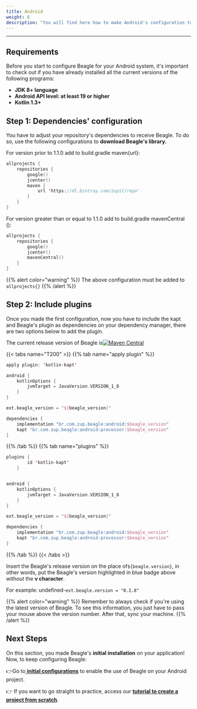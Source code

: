 ```yaml
---
title: Android
weight: 6
description: "You will find here how to make Android's configuration to install Beagle."
---
```


---

## Requirements

Before you start to configure Beagle for your Android system, it's important to check out if you have already installed all the current versions of the following programs:

- **JDK 8+ language**
- **Android API level: at least 19 or higher**
- **Kotlin 1.3+**

## **Step 1: Dependencies' configuration**

You have to adjust your repository's dependencies to receive Beagle. To do so, use the following configurations to **download Beagle's library.**

For version prior to 1.1.0 add to build.gradle maven{url}:

```kotlin
allprojects {
    repositories {
        google()
        jcenter()
        maven {
            url 'https://dl.bintray.com/zupit/repo'
        }
    }
}
```

For version greater than or equal to 1.1.0 add to build.gradle mavenCentral ():

```kotlin
allprojects {
    repositories {
        google()
        jcenter()
        mavenCentral()
    }
}
```

{{% alert color="warning" %}}
The above configuration must be added to `allprojects{}`
{{% /alert %}}

## **Step 2: Include plugins**

Once you made the first configuration, now you have to include the kapt and Beagle's plugin as dependencies on your dependency manager, there are two options below to add the plugin.

The current release version of Beagle is[![Maven Central](https://img.shields.io/maven-central/v/br.com.zup.beagle/android)](https://mvnrepository.com/artifact/br.com.zup.beagle/android)

{{< tabs name="T200" >}}
{{% tab name="apply plugin" %}}

```kotlin
apply plugin: 'kotlin-kapt'

android {
    kotlinOptions {
        jvmTarget = JavaVersion.VERSION_1_8
    }
}

ext.beagle_version = "${beagle_version}"

dependencies {
    implementation "br.com.zup.beagle:android:$beagle_version"
    kapt "br.com.zup.beagle:android-processor:$beagle_version"
}
```

{{% /tab %}}
{{% tab name="plugins" %}}

```kotlin
plugins {
		id 'kotlin-kapt'
	}


android {
    kotlinOptions {
        jvmTarget = JavaVersion.VERSION_1_8
    }
}

ext.beagle_version = "${beagle_version}"

dependencies {
    implementation "br.com.zup.beagle:android:$beagle_version"
    kapt "br.com.zup.beagle:android-processor:$beagle_version"
}
```

{{% /tab %}}
{{< /tabs >}}

Insert the Beagle's release version on the place of`${beagle.version}`, in other words, put the Beagle's version highlighted in blue badge above without the **v character**.

For example: undefined-`ext.beagle.version = "0.2.8"`

{{% alert color="warning" %}}
Remember to always check if you're using the latest version of Beagle. To see this information, you just have to pass your mouse above the version number. After that, sync your machine.
{{% /alert %}}

## Next Steps

On this section, you made Beagle's **initial installation** on your application!  
Now, to keep configuring Beagle:

👉Go to[ **initial configurations**](/get-started/using-beagle/android) to enable the use of Beagle on your Android project.

👉 If you want to go straight to practice, access our [**tutorial to create a project from scratch**](/get-started/creating-a-project-from-scratch/case-android/).
